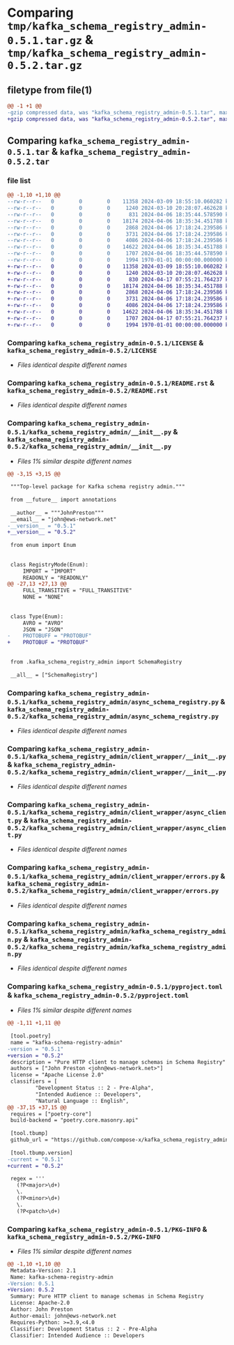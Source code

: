 # Comparing `tmp/kafka_schema_registry_admin-0.5.1.tar.gz` & `tmp/kafka_schema_registry_admin-0.5.2.tar.gz`

## filetype from file(1)

```diff
@@ -1 +1 @@
-gzip compressed data, was "kafka_schema_registry_admin-0.5.1.tar", max compression
+gzip compressed data, was "kafka_schema_registry_admin-0.5.2.tar", max compression
```

## Comparing `kafka_schema_registry_admin-0.5.1.tar` & `kafka_schema_registry_admin-0.5.2.tar`

### file list

```diff
@@ -1,10 +1,10 @@
--rw-r--r--   0        0        0    11358 2024-03-09 18:55:10.060282 kafka_schema_registry_admin-0.5.1/LICENSE
--rw-r--r--   0        0        0     1240 2024-03-10 20:28:07.462628 kafka_schema_registry_admin-0.5.1/README.rst
--rw-r--r--   0        0        0      831 2024-04-06 18:35:44.578590 kafka_schema_registry_admin-0.5.1/kafka_schema_registry_admin/__init__.py
--rw-r--r--   0        0        0    18174 2024-04-06 18:35:34.451788 kafka_schema_registry_admin-0.5.1/kafka_schema_registry_admin/async_schema_registry.py
--rw-r--r--   0        0        0     2868 2024-04-06 17:18:24.239586 kafka_schema_registry_admin-0.5.1/kafka_schema_registry_admin/client_wrapper/__init__.py
--rw-r--r--   0        0        0     3731 2024-04-06 17:18:24.239586 kafka_schema_registry_admin-0.5.1/kafka_schema_registry_admin/client_wrapper/async_client.py
--rw-r--r--   0        0        0     4086 2024-04-06 17:18:24.239586 kafka_schema_registry_admin-0.5.1/kafka_schema_registry_admin/client_wrapper/errors.py
--rw-r--r--   0        0        0    14622 2024-04-06 18:35:34.451788 kafka_schema_registry_admin-0.5.1/kafka_schema_registry_admin/kafka_schema_registry_admin.py
--rw-r--r--   0        0        0     1707 2024-04-06 18:35:44.578590 kafka_schema_registry_admin-0.5.1/pyproject.toml
--rw-r--r--   0        0        0     1994 1970-01-01 00:00:00.000000 kafka_schema_registry_admin-0.5.1/PKG-INFO
+-rw-r--r--   0        0        0    11358 2024-03-09 18:55:10.060282 kafka_schema_registry_admin-0.5.2/LICENSE
+-rw-r--r--   0        0        0     1240 2024-03-10 20:28:07.462628 kafka_schema_registry_admin-0.5.2/README.rst
+-rw-r--r--   0        0        0      830 2024-04-17 07:55:21.764237 kafka_schema_registry_admin-0.5.2/kafka_schema_registry_admin/__init__.py
+-rw-r--r--   0        0        0    18174 2024-04-06 18:35:34.451788 kafka_schema_registry_admin-0.5.2/kafka_schema_registry_admin/async_schema_registry.py
+-rw-r--r--   0        0        0     2868 2024-04-06 17:18:24.239586 kafka_schema_registry_admin-0.5.2/kafka_schema_registry_admin/client_wrapper/__init__.py
+-rw-r--r--   0        0        0     3731 2024-04-06 17:18:24.239586 kafka_schema_registry_admin-0.5.2/kafka_schema_registry_admin/client_wrapper/async_client.py
+-rw-r--r--   0        0        0     4086 2024-04-06 17:18:24.239586 kafka_schema_registry_admin-0.5.2/kafka_schema_registry_admin/client_wrapper/errors.py
+-rw-r--r--   0        0        0    14622 2024-04-06 18:35:34.451788 kafka_schema_registry_admin-0.5.2/kafka_schema_registry_admin/kafka_schema_registry_admin.py
+-rw-r--r--   0        0        0     1707 2024-04-17 07:55:21.764237 kafka_schema_registry_admin-0.5.2/pyproject.toml
+-rw-r--r--   0        0        0     1994 1970-01-01 00:00:00.000000 kafka_schema_registry_admin-0.5.2/PKG-INFO
```

### Comparing `kafka_schema_registry_admin-0.5.1/LICENSE` & `kafka_schema_registry_admin-0.5.2/LICENSE`

 * *Files identical despite different names*

### Comparing `kafka_schema_registry_admin-0.5.1/README.rst` & `kafka_schema_registry_admin-0.5.2/README.rst`

 * *Files identical despite different names*

### Comparing `kafka_schema_registry_admin-0.5.1/kafka_schema_registry_admin/__init__.py` & `kafka_schema_registry_admin-0.5.2/kafka_schema_registry_admin/__init__.py`

 * *Files 1% similar despite different names*

```diff
@@ -3,15 +3,15 @@
 
 """Top-level package for Kafka schema registry admin."""
 
 from __future__ import annotations
 
 __author__ = """JohnPreston"""
 __email__ = "john@ews-network.net"
-__version__ = "0.5.1"
+__version__ = "0.5.2"
 
 from enum import Enum
 
 
 class RegistryMode(Enum):
     IMPORT = "IMPORT"
     READONLY = "READONLY"
@@ -27,13 +27,13 @@
     FULL_TRANSITIVE = "FULL_TRANSITIVE"
     NONE = "NONE"
 
 
 class Type(Enum):
     AVRO = "AVRO"
     JSON = "JSON"
-    PROTOBUFF = "PROTOBUF"
+    PROTOBUF = "PROTOBUF"
 
 
 from .kafka_schema_registry_admin import SchemaRegistry
 
 __all__ = ["SchemaRegistry"]
```

### Comparing `kafka_schema_registry_admin-0.5.1/kafka_schema_registry_admin/async_schema_registry.py` & `kafka_schema_registry_admin-0.5.2/kafka_schema_registry_admin/async_schema_registry.py`

 * *Files identical despite different names*

### Comparing `kafka_schema_registry_admin-0.5.1/kafka_schema_registry_admin/client_wrapper/__init__.py` & `kafka_schema_registry_admin-0.5.2/kafka_schema_registry_admin/client_wrapper/__init__.py`

 * *Files identical despite different names*

### Comparing `kafka_schema_registry_admin-0.5.1/kafka_schema_registry_admin/client_wrapper/async_client.py` & `kafka_schema_registry_admin-0.5.2/kafka_schema_registry_admin/client_wrapper/async_client.py`

 * *Files identical despite different names*

### Comparing `kafka_schema_registry_admin-0.5.1/kafka_schema_registry_admin/client_wrapper/errors.py` & `kafka_schema_registry_admin-0.5.2/kafka_schema_registry_admin/client_wrapper/errors.py`

 * *Files identical despite different names*

### Comparing `kafka_schema_registry_admin-0.5.1/kafka_schema_registry_admin/kafka_schema_registry_admin.py` & `kafka_schema_registry_admin-0.5.2/kafka_schema_registry_admin/kafka_schema_registry_admin.py`

 * *Files identical despite different names*

### Comparing `kafka_schema_registry_admin-0.5.1/pyproject.toml` & `kafka_schema_registry_admin-0.5.2/pyproject.toml`

 * *Files 1% similar despite different names*

```diff
@@ -1,11 +1,11 @@
 
 [tool.poetry]
 name = "kafka-schema-registry-admin"
-version = "0.5.1"
+version = "0.5.2"
 description = "Pure HTTP client to manage schemas in Schema Registry"
 authors = ["John Preston <john@ews-network.net>"]
 license = "Apache License 2.0"
 classifiers = [
         "Development Status :: 2 - Pre-Alpha",
         "Intended Audience :: Developers",
         "Natural Language :: English",
@@ -37,15 +37,15 @@
 requires = ["poetry-core"]
 build-backend = "poetry.core.masonry.api"
 
 [tool.tbump]
 github_url = "https://github.com/compose-x/kafka_schema_registry_admin"
 
 [tool.tbump.version]
-current = "0.5.1"
+current = "0.5.2"
 
 regex = '''
   (?P<major>\d+)
   \.
   (?P<minor>\d+)
   \.
   (?P<patch>\d+)
```

### Comparing `kafka_schema_registry_admin-0.5.1/PKG-INFO` & `kafka_schema_registry_admin-0.5.2/PKG-INFO`

 * *Files 1% similar despite different names*

```diff
@@ -1,10 +1,10 @@
 Metadata-Version: 2.1
 Name: kafka-schema-registry-admin
-Version: 0.5.1
+Version: 0.5.2
 Summary: Pure HTTP client to manage schemas in Schema Registry
 License: Apache-2.0
 Author: John Preston
 Author-email: john@ews-network.net
 Requires-Python: >=3.9,<4.0
 Classifier: Development Status :: 2 - Pre-Alpha
 Classifier: Intended Audience :: Developers
```

